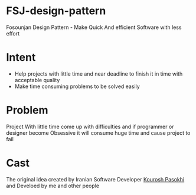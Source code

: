 # FSJ-design-pattern
Fosounjan Design Pattern - Make Quick And efficient Software with less effort


# Intent

* Help projects with little time and near deadline to finish it in time with acceptable quality
* Make time consuming problems to be solved easily

# Problem

Project With little time come up with difficulties and if programmer or designer become Obsessive it will consume huge time and cause project to fail

# Cast
The original idea created by Iranian Software Developer [Kourosh Pasokhi](http://github.com/kpasokhi) and Develoed by me and other people
